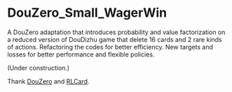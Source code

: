 # DouZero_Small_WagerWin
A DouZero adaptation that introduces probability and value factorization on a reduced version of DouDizhu game that delete 16 cards and 2 rare kinds of actions. 
Refactoring the codes for better efficiency. New targets and losses for better performance and flexible policies. 

(Under construction.)

Thank [DouZero](https://github.com/kwai/DouZero) and [RLCard](https://github.com/datamllab/rlcard-showdown).
